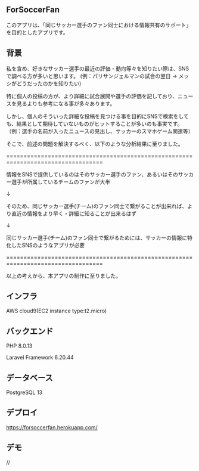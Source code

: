 ## ForSoccerFan
このアプリは、「同じサッカー選手のファン同士における情報共有のサポート」を目的としたアプリです。

## 背景
私を含め、好きなサッカー選手の最近の評価・動向等々を知りたい際は、SNSで調べる方が多いと思います。
(例：パリサンジェルマンの試合の翌日 → メッシがどうだったのかを知りたい)

特に個人の投稿の方が、より詳細に試合展開や選手の評価を記しており、ニュースを見るよりも参考になる事が多々あります。

しかし、個人のそういった詳細な投稿を見つける事を目的にSNSで検索をしても、結果として期待していないものがヒットすることが多いのも事実です。（例：選手の名前が入ったニュースの見出し、サッカーのスマホゲーム関連等）

そこで、前述の問題を解決するべく、以下のような分析結果に至りました。

==================================================================================

情報をSNSで提供しているのはそのサッカー選手のファン、あるいはそのサッカー選手が所属しているチームのファンが大半

↓

そのため、同じサッカー選手(チーム)のファン同士で繋がることが出来れば、より直近の情報をより早く・詳細に知ることが出来るはず

↓

同じサッカー選手(チーム)のファン同士で繋がるためには、サッカーの情報に特化したSNSのようなアプリが必要

==================================================================================

以上の考えから、本アプリの制作に至りました。

## インフラ
AWS cloud9(EC2 instance type:t2.micro)

## バックエンド
PHP 8.0.13

Laravel Framework 6.20.44

## データベース
PostgreSQL 13

## デプロイ
https://forsoccerfan.herokuapp.com/

## デモ
//
